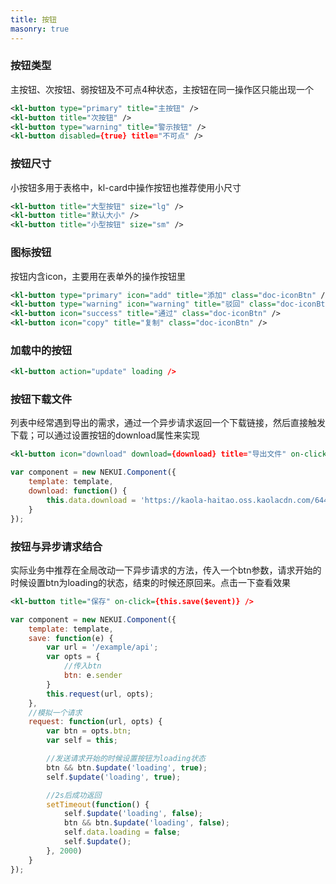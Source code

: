```yaml
---
title: 按钮
masonry: true
---
```


<!-- demo_start -->

### 按钮类型
主按钮、次按钮、弱按钮及不可点4种状态，主按钮在同一操作区只能出现一个

<div class="m-example"></div>

```xml
<kl-button type="primary" title="主按钮" />
<kl-button title="次按钮" />
<kl-button type="warning" title="警示按钮" />
<kl-button disabled={true} title="不可点" />
```

<!-- demo_end -->

<!-- demo_start -->
### 按钮尺寸
小按钮多用于表格中，kl-card中操作按钮也推荐使用小尺寸

<div class="m-example"></div>

```xml
<kl-button title="大型按钮" size="lg" />
<kl-button title="默认大小" />
<kl-button title="小型按钮" size="sm" />
```

<!-- demo_end -->

<!-- demo_start -->

### 图标按钮
按钮内含icon，主要用在表单外的操作按钮里

<div class="m-example"></div>
<style>
    .doc-iconBtn {
        margin: 0 5px 5px 0;
    }
</style>

```xml
<kl-button type="primary" icon="add" title="添加" class="doc-iconBtn" />
<kl-button type="warning" icon="warning" title="驳回" class="doc-iconBtn" />
<kl-button icon="success" title="通过" class="doc-iconBtn" />
<kl-button icon="copy" title="复制" class="doc-iconBtn" />
```

<!-- demo_end -->


<!-- demo_start -->

### 加载中的按钮

<div class="m-example"></div>

```xml
<kl-button action="update" loading />
```

<!-- demo_end -->


<!-- demo_start -->

### 按钮下载文件
列表中经常遇到导出的需求，通过一个异步请求返回一个下载链接，然后直接触发下载；可以通过设置按钮的download属性来实现

<div class="m-example"></div>

```xml
<kl-button icon="download" download={download} title="导出文件" on-click={this.download()} />
```

```javascript
var component = new NEKUI.Component({
    template: template,
    download: function() {
        this.data.download = 'https://kaola-haitao.oss.kaolacdn.com/644804ef-91de-46cb-a663-cb90d9015122.jpg'
    }
});
```

<!-- demo_end -->


<!-- demo_start -->
### 按钮与异步请求结合
实际业务中推荐在全局改动一下异步请求的方法，传入一个btn参数，请求开始的时候设置btn为loading的状态，结束的时候还原回来。点击一下查看效果

<div class="m-example"></div>

```xml
<kl-button title="保存" on-click={this.save($event)} />
```

```javascript
var component = new NEKUI.Component({
    template: template,
    save: function(e) {
        var url = '/example/api';
        var opts = {
            //传入btn
            btn: e.sender
        }
        this.request(url, opts);
    },
    //模拟一个请求
    request: function(url, opts) {
        var btn = opts.btn;
        var self = this;

        //发送请求开始的时候设置按钮为loading状态
        btn && btn.$update('loading', true);
        self.$update('loading', true);

        //2s后成功返回
        setTimeout(function() {
            self.$update('loading', false);
            btn && btn.$update('loading', false);
            self.data.loading = false;
            self.$update();
        }, 2000)
    }
});
```

<!-- demo_end -->
